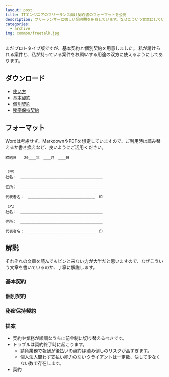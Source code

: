 ```yaml
---
layout: post
title: ITエンジニアのフリーランス向け契約書のフォーマットを公開
description: フリーランサーに嬉しい契約書を用意しています。なぜこういう文章にしているのかも含めて解説します。
categories:
  - archive
img: common/freetalk.jpg
---
```


まだプロトタイプ版ですが、基本契約と個別契約を用意しました。
私が請けられる案件と、私が持っている案件をお願いする用途の双方に使えるようにしてあります。

## ダウンロード

- [使い方]({{site.data.github.baseurl}}/support)
- [基本契約]({{site.data.github.baseurl}}/support/{{site.data.github.file}}/docs/basic.txt)
- [個別契約]({{site.data.github.baseurl}}/support/{{site.data.github.file}}/docs/individual.txt)
- [秘密保持契約]({{site.data.github.baseurl}}/support/{{site.data.github.file}}/docs/nondisclosure_agreement.txt)

## フォーマット
Wordは考慮せず、MarkdownやPDFを想定していますので、ご利用時は読み替えるか書き換えなど、良いようにご活用ください。

```
締結日　　20＿＿年　＿＿月　＿＿日


（甲）
社名：　＿＿＿＿＿＿＿＿＿＿＿＿＿＿＿＿＿＿＿＿＿＿

住所：　＿＿＿＿＿＿＿＿＿＿＿＿＿＿＿＿＿＿＿＿＿＿

代表者名：　＿＿＿＿＿＿＿＿＿＿＿＿＿＿＿＿＿＿　印

（乙）
社名：　＿＿＿＿＿＿＿＿＿＿＿＿＿＿＿＿＿＿＿＿＿＿

住所：　＿＿＿＿＿＿＿＿＿＿＿＿＿＿＿＿＿＿＿＿＿＿

代表者名：　＿＿＿＿＿＿＿＿＿＿＿＿＿＿＿＿＿＿　印
```

## 解説
それぞれの文章を読んでもピンと来ない方が大半だと思いますので、なぜこういう文章を書いているのか、丁寧に解説します。

### 基本契約

### 個別契約

### 秘密保持契約

### 提案
- 契約や業務が順調なうちに前金制に切り替えるべきです。
- トラブルは契約終了時に起こります。
  - 請負業務で報酬が後払いの契約は踏み倒しのリスクが高すぎます。
  - 個人法人問わず支払い能力のないクライアントは一定数、決して少なくない数で存在します。
- 契約
